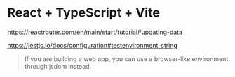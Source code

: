 # React + TypeScript + Vite

https://reactrouter.com/en/main/start/tutorial#updating-data

https://jestjs.io/docs/configuration#testenvironment-string
>If you are building a web app, you can use a browser-like environment through jsdom instead.

